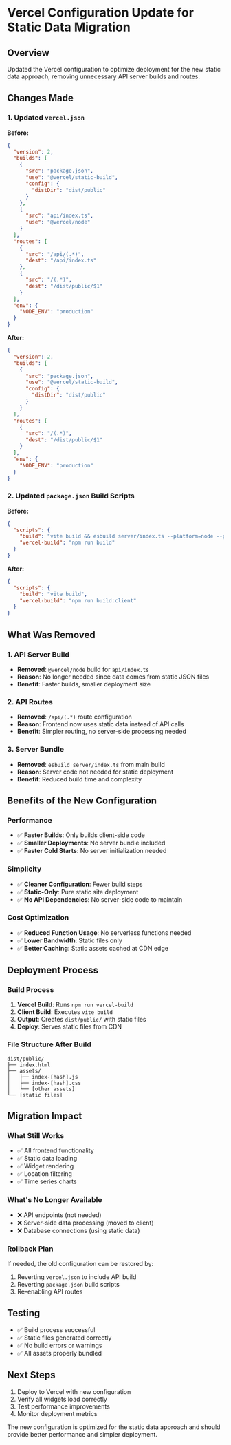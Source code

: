 # Vercel Configuration Update for Static Data Migration

## Overview
Updated the Vercel configuration to optimize deployment for the new static data approach, removing unnecessary API server builds and routes.

## Changes Made

### 1. Updated `vercel.json`
**Before:**
```json
{
  "version": 2,
  "builds": [
    {
      "src": "package.json",
      "use": "@vercel/static-build",
      "config": {
        "distDir": "dist/public"
      }
    },
    {
      "src": "api/index.ts",
      "use": "@vercel/node"
    }
  ],
  "routes": [
    {
      "src": "/api/(.*)",
      "dest": "/api/index.ts"
    },
    {
      "src": "/(.*)",
      "dest": "/dist/public/$1"
    }
  ],
  "env": {
    "NODE_ENV": "production"
  }
}
```

**After:**
```json
{
  "version": 2,
  "builds": [
    {
      "src": "package.json",
      "use": "@vercel/static-build",
      "config": {
        "distDir": "dist/public"
      }
    }
  ],
  "routes": [
    {
      "src": "/(.*)",
      "dest": "/dist/public/$1"
    }
  ],
  "env": {
    "NODE_ENV": "production"
  }
}
```

### 2. Updated `package.json` Build Scripts
**Before:**
```json
{
  "scripts": {
    "build": "vite build && esbuild server/index.ts --platform=node --packages=external --bundle --format=esm --outdir=dist",
    "vercel-build": "npm run build"
  }
}
```

**After:**
```json
{
  "scripts": {
    "build": "vite build",
    "vercel-build": "npm run build:client"
  }
}
```

## What Was Removed

### 1. API Server Build
- **Removed**: `@vercel/node` build for `api/index.ts`
- **Reason**: No longer needed since data comes from static JSON files
- **Benefit**: Faster builds, smaller deployment size

### 2. API Routes
- **Removed**: `/api/(.*)` route configuration
- **Reason**: Frontend now uses static data instead of API calls
- **Benefit**: Simpler routing, no server-side processing needed

### 3. Server Bundle
- **Removed**: `esbuild server/index.ts` from main build
- **Reason**: Server code not needed for static deployment
- **Benefit**: Reduced build time and complexity

## Benefits of the New Configuration

### Performance
- ✅ **Faster Builds**: Only builds client-side code
- ✅ **Smaller Deployments**: No server bundle included
- ✅ **Faster Cold Starts**: No server initialization needed

### Simplicity
- ✅ **Cleaner Configuration**: Fewer build steps
- ✅ **Static-Only**: Pure static site deployment
- ✅ **No API Dependencies**: No server-side code to maintain

### Cost Optimization
- ✅ **Reduced Function Usage**: No serverless functions needed
- ✅ **Lower Bandwidth**: Static files only
- ✅ **Better Caching**: Static assets cached at CDN edge

## Deployment Process

### Build Process
1. **Vercel Build**: Runs `npm run vercel-build`
2. **Client Build**: Executes `vite build`
3. **Output**: Creates `dist/public/` with static files
4. **Deploy**: Serves static files from CDN

### File Structure After Build
```
dist/public/
├── index.html
├── assets/
│   ├── index-[hash].js
│   ├── index-[hash].css
│   └── [other assets]
└── [static files]
```

## Migration Impact

### What Still Works
- ✅ All frontend functionality
- ✅ Static data loading
- ✅ Widget rendering
- ✅ Location filtering
- ✅ Time series charts

### What's No Longer Available
- ❌ API endpoints (not needed)
- ❌ Server-side data processing (moved to client)
- ❌ Database connections (using static data)

### Rollback Plan
If needed, the old configuration can be restored by:
1. Reverting `vercel.json` to include API build
2. Reverting `package.json` build scripts
3. Re-enabling API routes

## Testing
- ✅ Build process successful
- ✅ Static files generated correctly
- ✅ No build errors or warnings
- ✅ All assets properly bundled

## Next Steps
1. Deploy to Vercel with new configuration
2. Verify all widgets load correctly
3. Test performance improvements
4. Monitor deployment metrics

The new configuration is optimized for the static data approach and should provide better performance and simpler deployment.
